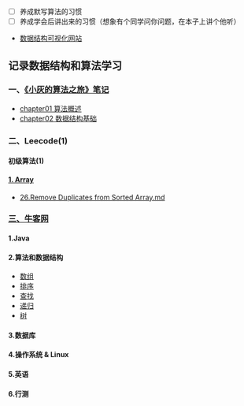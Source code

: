 - [ ] 养成默写算法的习惯
- [ ] 养成学会后讲出来的习惯（想象有个同学问你问题，在本子上讲个他听）
- [数据结构可视化网站](https://visualgo.net/zh/)

## 记录数据结构和算法学习


### 一、[《小灰的算法之旅》笔记](XiaoHuiAlgorithmicJourney)
* [chapter01 算法概述](XiaoHuiAlgorithmicJourney/chapter01算法概述.md)
* [chapter02 数据结构基础](XiaoHuiAlgorithmicJourney/chapter02数据结构基础.md)




### 二、Leecode(1)




#### 初级算法(1)


#### [1. Array](https://leetcode-cn.com/leetbook/detail/top-interview-questions-easy/)

* [26.Remove Duplicates from Sorted Array.md](Code/Array/26.+Remove+Duplicates+from%20Sorted%20Array.md)


### [三、牛客网](https://www.nowcoder.com/exam/intelligent)

#### 1.Java

#### 2.算法和数据结构
- [数组](Code/Array/Array.md)
- [排序](Code/Sort/Sort.md)
- [查找](Code/Search/Search.md)
- [递归](Code/Recursion%20&%20Dynamic%20Programming)
- [树](Code/Tree/Tree.md)

#### 3.数据库

#### 4.操作系统 & Linux

#### 5.英语

#### 6.行测
